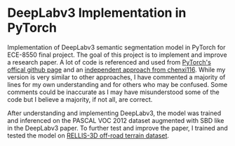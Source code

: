 # DeepLabv3 Implementation in PyTorch
Implementation of DeepLabv3 semantic segmentation model in PyTorch for ECE-8550 final project. The goal of this project is to implement and improve a research paper. A lot of code is referenced and used from [PyTorch's offical github page](https://github.com/pytorch/vision/blob/main/torchvision/models/segmentation/deeplabv3.py) and an [independent approach from chenxi116](https://github.com/chenxi116/DeepLabv3.pytorch). While my version is very similar to other approaches, I have commented a majority of lines for my own understanding and for others who may be confused. Some comments could be inaccurate as I may have misunderstood some of the code but I believe a majority, if not all, are correct.

After understanding and implementing DeepLabv3, the model was trained and inferenced on the PASCAL VOC 2012 dataset augmented with SBD like in the DeepLabv3 paper. To further test and improve the paper, I trained and tested the model on [RELLIS-3D off-road terrain dataset](https://unmannedlab.github.io/research/RELLIS-3D).

